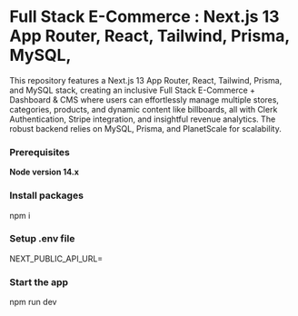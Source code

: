 # Full Stack E-Commerce : Next.js 13 App Router, React, Tailwind, Prisma, MySQL, 

This repository features a Next.js 13 App Router, React, Tailwind, Prisma, and MySQL stack, creating an inclusive Full Stack E-Commerce + Dashboard & CMS where users can effortlessly manage multiple stores, categories, products, and dynamic content like billboards, all with Clerk Authentication, Stripe integration, and insightful revenue analytics. The robust backend relies on MySQL, Prisma, and PlanetScale for scalability.
### Prerequisites

**Node version 14.x**
### Install packages

npm i

### Setup .env file


NEXT_PUBLIC_API_URL=


### Start the app

npm run dev
